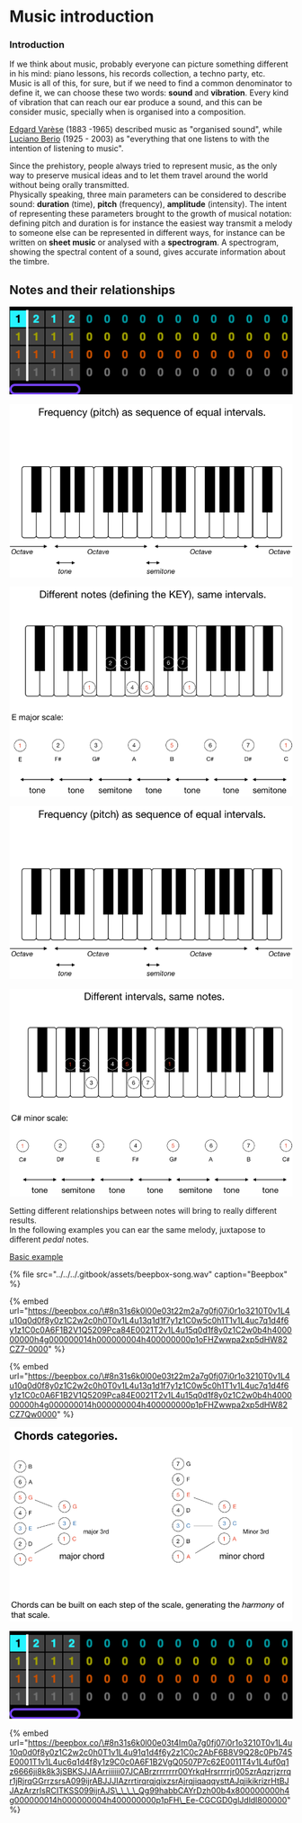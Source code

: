 # Music introduction

### Introduction

If we think about music, probably everyone can picture something different in his mind: piano lessons, his records collection, a techno party, etc.   
Music is all of this, for sure, but if we need to find a common denominator to define it, we can choose these two words: **sound** and **vibration**. Every kind of vibration that can reach our ear produce a sound, and this can be consider music, specially when is organised into a composition.  
  
[Edgard Varèse](https://en.wikipedia.org/wiki/Edgard_Var%C3%A8se) \(1883 -1965\) described music as "organised sound", while [Luciano Berio](https://en.wikipedia.org/wiki/Luciano_Berio) \(1925 - 2003\) as "everything that one listens to with the intention of listening to music".  


Since the prehistory, people always tried to represent music, as the only way to preserve musical ideas and to let them travel around the world without being orally transmitted.  
Physically speaking, three main parameters can be considered to describe sound: **duration** \(time\), **pitch** \(frequency\), **amplitude** \(intensity\).  The intent of representing these parameters brought to the growth of musical notation: defining pitch and duration is for instance the easiest way transmit a melody to someone else  can be represented in different ways, for instance can be written on **sheet music** or analysed with a **spectrogram**. A spectrogram, showing the spectral content of a sound, gives accurate information about the timbre.

## Notes and their relationships



![](../../../.gitbook/assets/immagine%20%2812%29.png)

![](../../../.gitbook/assets/immagine%20%2810%29.png)

![](../../../.gitbook/assets/immagine.png)

![](../../../.gitbook/assets/immagine%20%286%29.png)

![](../../../.gitbook/assets/immagine%20%282%29.png)

Setting different relationships between notes will bring to really different results.  
In the following examples you can ear the same melody, juxtapose to different _pedal_ notes.

[Basic example](https://beepbox.co/#8n31s6k0l00e03t22m2a7g0fj07i0r1o3210T0v1L4u10q0d0f8y0z1C2w2c0h0T0v1L4u13q1d1f7y1z1C0w5c0h1T1v1L4uc7q1d4f6y1z1C0c0A6F1B2V1Q5209Pca84E0021T2v1L4u15q0d1f8y0z1C2w0b4h400000000h4g000000014h000000004h400000000p1oFHZwwpa2xp5dHW82CZ7-0000)



{% file src="../../../.gitbook/assets/beepbox-song.wav" caption="Beepbox" %}



{% embed url="https://beepbox.co/\#8n31s6k0l00e03t22m2a7g0fj07i0r1o3210T0v1L4u10q0d0f8y0z1C2w2c0h0T0v1L4u13q1d1f7y1z1C0w5c0h1T1v1L4uc7q1d4f6y1z1C0c0A6F1B2V1Q5209Pca84E0021T2v1L4u15q0d1f8y0z1C2w0b4h400000000h4g000000014h000000004h400000000p1oFHZwwpa2xp5dHW82CZ7-0000" %}

{% embed url="https://beepbox.co/\#8n31s6k0l00e03t22m2a7g0fj07i0r1o3210T0v1L4u10q0d0f8y0z1C2w2c0h0T0v1L4u13q1d1f7y1z1C0w5c0h1T1v1L4uc7q1d4f6y1z1C0c0A6F1B2V1Q5209Pca84E0021T2v1L4u15q0d1f8y0z1C2w0b4h400000000h4g000000014h000000004h400000000p1pFHZwwpa2xp5dHW82CZ7Qw0000" %}



![](../../../.gitbook/assets/immagine%20%281%29.png)

![](../../../.gitbook/assets/immagine%20%284%29.png)

{% embed url="https://beepbox.co/\#8n31s6k0l00e03t4Im0a7g0fj07i0r1o3210T0v1L4u10q0d0f8y0z1C2w2c0h0T1v1L4u91q1d4f6y2z1C0c2AbF6B8V9Q28c0Pb745E0001T1v1L4uc6q1d4f8y1z9C0c0A6F1B2VgQ0507P7c62E0011T4v1L4uf0q1z6666ji8k8k3jSBKSJJAArriiiiii07JCABrzrrrrrrr00YrkqHrsrrrrjr005zrAqzrjzrrqr1jRjrqGGrrzsrsA099ijrABJJJIAzrrtirqrqjqixzsrAjrqjiqaqqysttAJqjikikrizrHtBJJAzArzrIsRCITKSS099ijrAJS\_\_\_\_Qg99habbCAYrDzh00b4x800000000h4g000000014h000000004h400000000p1pFH\_Ee-CGCGD0glJdldl800000" %}



